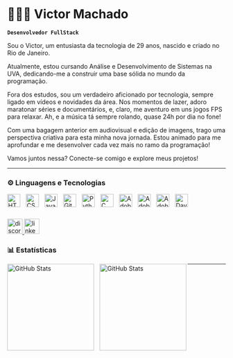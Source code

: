 # **👨🏻‍💻 Victor Machado**
**`Desenvolvedor FullStack`**

Sou o Victor, um entusiasta da tecnologia de 29 anos, nascido e criado no Rio de Janeiro.

Atualmente, estou cursando Análise e Desenvolvimento de Sistemas na UVA, dedicando-me a construir uma base sólida no mundo da programação.

Fora dos estudos, sou um verdadeiro aficionado por tecnologia, sempre ligado em vídeos e novidades da área. Nos momentos de lazer, adoro maratonar séries e documentários, e, claro, me aventuro em uns jogos FPS para relaxar. Ah, e a música tá sempre rolando, quase 24h por dia no fone!

Com uma bagagem anterior em audiovisual e edição de imagens, trago uma perspectiva criativa para esta minha nova jornada. Estou animado para me aprofundar e me desenvolver cada vez mais no ramo da programação!

Vamos juntos nessa? Conecte-se comigo e explore meus projetos!


---

### **⚙️ Linguagens e Tecnologias**

<img 
    align="left" 
    alt="HTML"
    title="HTML" 
    width="30px" 
    style="padding-right: 10px;" 
    src="https://cdn.jsdelivr.net/gh/devicons/devicon@latest/icons/html5/html5-original.svg" 
/>
<img 
    align="left" 
    alt="CSS" 
    title="CSS"
    width="30px" 
    style="padding-right: 10px;" 
    src="https://cdn.jsdelivr.net/gh/devicons/devicon@latest/icons/css3/css3-original.svg" 
/>
<img 
    align="left" 
    alt="JavaScript" 
    title="JavaScript"
    width="30px" 
    style="padding-right: 10px;" 
    src="https://cdn.jsdelivr.net/gh/devicons/devicon@latest/icons/javascript/javascript-original.svg" 
/>
<img 
    align="left" 
    alt="Git" 
    title="Git"
    width="30px" 
    style="padding-right: 10px;" 
    src="https://cdn.jsdelivr.net/gh/devicons/devicon@latest/icons/git/git-original.svg" 
/>
<img 
    align="left" 
    alt="Python" 
    title="Python"
    width="30px" 
    style="padding-right: 10px;" 
    src="https://cdn.jsdelivr.net/gh/devicons/devicon@latest/icons/python/python-original.svg" 
/>
<img 
    align="left" 
    alt="C" 
    title="C"
    width="30px" 
    style="padding-right: 10px;" 
    src="https://img.icons8.com/color/512/c-programming.png" 
/>
<img 
    align="left" 
    alt="AdobePremiere" 
    title="AdobePremiere"
    width="30px" 
    style="padding-right: 10px;" 
    src="https://upload.wikimedia.org/wikipedia/commons/thumb/f/f2/Adobe_Premiere_Pro_Logo.svg/2048px-Adobe_Premiere_Pro_Logo.svg.png" 
/>

<img 
    align="left" 
    alt="AdobeAfterEffects" 
    title="AdobeAfterEffects"
    width="30px" 
    style="padding-right: 10px;" 
    src="https://cdn.freebiesupply.com/logos/large/2x/after-effects-cc-logo-png-transparent.png" 
/>

<img 
    align="left" 
    alt="AdobePhotoshop" 
    title="AdobePhotoshop"
    width="30px" 
    style="padding-right: 10px;" 
    src="https://upload.wikimedia.org/wikipedia/commons/thumb/a/af/Adobe_Photoshop_CC_icon.svg/2101px-Adobe_Photoshop_CC_icon.svg.png" 
/>
<img 
    align="left" 
    alt="DavinciResolve" 
    title="DavinciResolve"
    width="30px" 
    style="padding-right: 10px;" 
    src="https://upload.wikimedia.org/wikipedia/commons/thumb/9/90/DaVinci_Resolve_17_logo.svg/2048px-DaVinci_Resolve_17_logo.svg.png" 
/>

<br/>
<br/>

###
<div align="left">
  
  <a href="vituviitu" target="_blank">
    <img src="https://img.shields.io/static/v1?message=Discord&logo=discord&label=&color=000000&logoColor=white&labelColor=&style=for-the-badge" height="35" alt="discord logo"  />
  </a>
  <a href="https://www.linkedin.com/in/iamvictormachado" target="_blank">
    <img src="https://img.shields.io/static/v1?message=LinkedIn&logo=linkedin&label=&color=000000&logoColor=white&labelColor=&style=for-the-badge" height="35" alt="linkedin logo"  />
  </a>
</div>

### **📊 Estatísticas**
<p>
  <img 
    align="left" 
    alt="GitHub Stats" 
    height="200" 
    style="padding-right: 10px;" 
    src="https://github-readme-stats.vercel.app/api?username=Iamvictormachado&show_icons=true&theme=dark&include_all_commits=true&locale=pt-br" 
  />

<img 
      align="left" 
      alt="GitHub Stats" 
      height="200" 
      src="https://github-readme-stats.vercel.app/api/top-langs/?username=Iamvictormachado&theme=dark&layout=compact&custom_title=Tecnologias&langs_count=9" 
  />

</p>

---
